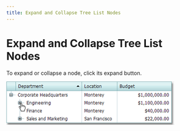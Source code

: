 ```yaml
---
title: Expand and Collapse Tree List Nodes
---
```

# Expand and Collapse Tree List Nodes
To expand or collapse a node, click its expand button.

![ASPxTreeList_Expand](../../../images/img7366.png)